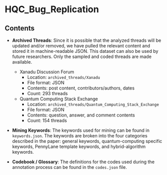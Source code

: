 # HQC_Bug_Replication

## Contents
- **Archived Threads**: Since it is possible that the analyzed threads will be updated and/or removed, we have pulled the relevant content and stored it in machine-readable JSON.  This dataset can also be used by future researchers.  Only the sampled and coded threads are made available.

    - Xanadu Discussion Forum
        - Location: `archived_threads/Xanadu`
        - File format: JSON
        - Contents: post content, contributors/authors, dates
        - Count: 293 threads
    - Quantum Computing Stack Exchange
        - Location: `archived_threads/Quantum_Computing_Stack_Exchange`
        - File format: JSON
        - Contents: question, answer, and comment contents
        - Count: 154 threads
- **Mining Keywords**: The keywords used for mining can be found in `keywords.json`.  The keywords are broken into the four categories described in the paper: general keywords, quantum-computing specific keywords, PennyLane template keywords, and hybrid-algorithm keywords.

- **Codebook / Glossary**: The definitions for the codes used during the annotation process can be found in the `codes.json` file.